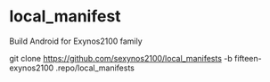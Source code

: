 # local_manifest

Build Android for Exynos2100 family

git clone https://github.com/sexynos2100/local_manifests -b fifteen-exynos2100 .repo/local_manifests
